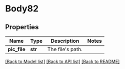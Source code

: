 # Body82

## Properties
Name | Type | Description | Notes
------------ | ------------- | ------------- | -------------
**pic_file** | **str** |   The file&#x27;s path.  | 

[[Back to Model list]](../README.md#documentation-for-models) [[Back to API list]](../README.md#documentation-for-api-endpoints) [[Back to README]](../README.md)

